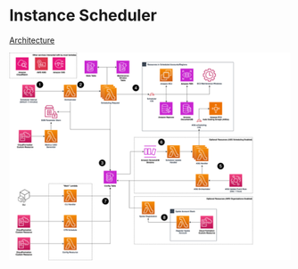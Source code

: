 # Instance Scheduler

[Architecture](https://docs.aws.amazon.com/ko_kr/solutions/latest/instance-scheduler-on-aws/architecture.html)

![is-diagram](is-arch-diagram.png)